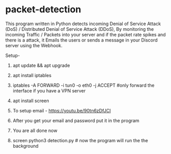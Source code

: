 # packet-detection
This program written in Python detects incoming Denial of Service Attack (DoS) / Distributed Denial of Service Attack (DDoS), By monitoring the incoming Traffic / Packets into your server and if the packet rate spikes and there is a attack, it Emails the users or sends a message in your Discord server using the Webhook.

Setup- 

1) apt update && apt upgrade

2) apt install iptables

3) iptables -A FORWARD -i tun0 -o eth0 -j ACCEPT          #only forward the interface if you have a VPN server

4) apt install screen 

5) To setup email - https://youtu.be/90tn6zDfJCI

6) After you get your email and password put it in the program

7) You are all done now

8) screen python3 detection.py # now the program will run the the background
